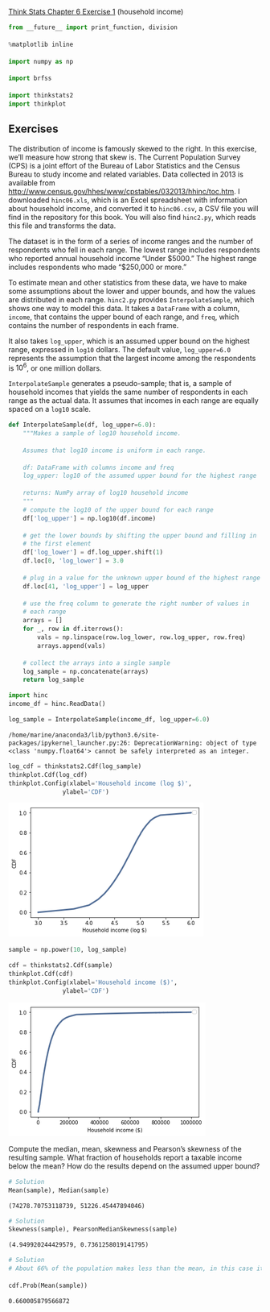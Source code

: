 [Think Stats Chapter 6 Exercise 1](http://greenteapress.com/thinkstats2/html/thinkstats2007.html#toc60) (household income)

>> 

```python
from __future__ import print_function, division

%matplotlib inline

import numpy as np

import brfss

import thinkstats2
import thinkplot
```

## Exercises

The distribution of income is famously skewed to the right. In this exercise, we’ll measure how strong that skew is.
The Current Population Survey (CPS) is a joint effort of the Bureau of Labor Statistics and the Census Bureau to study income and related variables. Data collected in 2013 is available from http://www.census.gov/hhes/www/cpstables/032013/hhinc/toc.htm. I downloaded `hinc06.xls`, which is an Excel spreadsheet with information about household income, and converted it to `hinc06.csv`, a CSV file you will find in the repository for this book. You will also find `hinc2.py`, which reads this file and transforms the data.

The dataset is in the form of a series of income ranges and the number of respondents who fell in each range. The lowest range includes respondents who reported annual household income “Under \$5000.” The highest range includes respondents who made “\$250,000 or more.”

To estimate mean and other statistics from these data, we have to make some assumptions about the lower and upper bounds, and how the values are distributed in each range. `hinc2.py` provides `InterpolateSample`, which shows one way to model this data. It takes a `DataFrame` with a column, `income`, that contains the upper bound of each range, and `freq`, which contains the number of respondents in each frame.

It also takes `log_upper`, which is an assumed upper bound on the highest range, expressed in `log10` dollars. The default value, `log_upper=6.0` represents the assumption that the largest income among the respondents is $10^6$, or one million dollars.

`InterpolateSample` generates a pseudo-sample; that is, a sample of household incomes that yields the same number of respondents in each range as the actual data. It assumes that incomes in each range are equally spaced on a `log10` scale.


```python
def InterpolateSample(df, log_upper=6.0):
    """Makes a sample of log10 household income.

    Assumes that log10 income is uniform in each range.

    df: DataFrame with columns income and freq
    log_upper: log10 of the assumed upper bound for the highest range

    returns: NumPy array of log10 household income
    """
    # compute the log10 of the upper bound for each range
    df['log_upper'] = np.log10(df.income)

    # get the lower bounds by shifting the upper bound and filling in
    # the first element
    df['log_lower'] = df.log_upper.shift(1)
    df.loc[0, 'log_lower'] = 3.0

    # plug in a value for the unknown upper bound of the highest range
    df.loc[41, 'log_upper'] = log_upper
    
    # use the freq column to generate the right number of values in
    # each range
    arrays = []
    for _, row in df.iterrows():
        vals = np.linspace(row.log_lower, row.log_upper, row.freq)
        arrays.append(vals)

    # collect the arrays into a single sample
    log_sample = np.concatenate(arrays)
    return log_sample

```


```python
import hinc
income_df = hinc.ReadData()
```


```python
log_sample = InterpolateSample(income_df, log_upper=6.0)
```

    /home/marine/anaconda3/lib/python3.6/site-packages/ipykernel_launcher.py:26: DeprecationWarning: object of type <class 'numpy.float64'> cannot be safely interpreted as an integer.



```python
log_cdf = thinkstats2.Cdf(log_sample)
thinkplot.Cdf(log_cdf)
thinkplot.Config(xlabel='Household income (log $)',
               ylabel='CDF')
```




![alt text](https://github.com/marineveits/dsp/blob/master/img/output_58_1.png)




```python
sample = np.power(10, log_sample)
```


```python
cdf = thinkstats2.Cdf(sample)
thinkplot.Cdf(cdf)
thinkplot.Config(xlabel='Household income ($)',
               ylabel='CDF')
```

   

![alt text](https://github.com/marineveits/dsp/blob/master/img/output_60_1.png)



Compute the median, mean, skewness and Pearson’s skewness of the resulting sample. What fraction of households report a taxable income below the mean? How do the results depend on the assumed upper bound?


```python
# Solution 
Mean(sample), Median(sample)
```




    (74278.70753118739, 51226.45447894046)




```python
# Solution 
Skewness(sample), PearsonMedianSkewness(sample)
```




    (4.949920244429579, 0.7361258019141795)




```python
# Solution 
# About 66% of the population makes less than the mean, in this case it is prefered to use the median

cdf.Prob(Mean(sample))
```




    0.660005879566872
